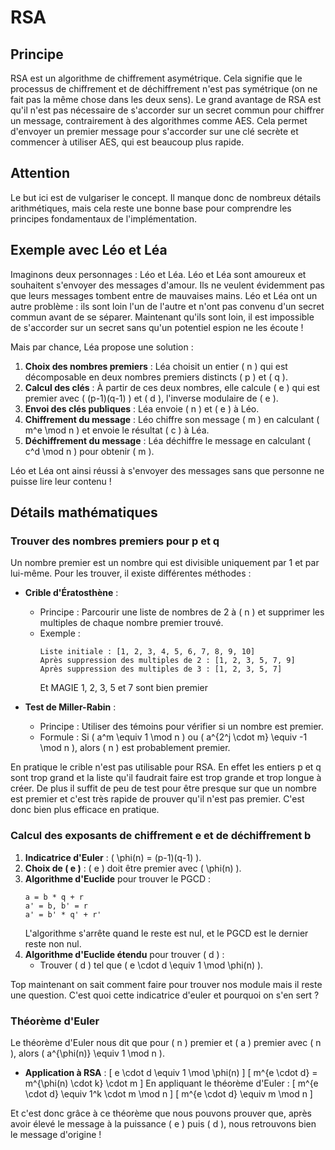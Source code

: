 # RSA

## Principe

RSA est un algorithme de chiffrement asymétrique. Cela signifie que le processus de chiffrement et de déchiffrement n'est pas symétrique (on ne fait pas la même chose dans les deux sens). Le grand avantage de RSA est qu'il n'est pas nécessaire de s'accorder sur un secret commun pour chiffrer un message, contrairement à des algorithmes comme AES. Cela permet d'envoyer un premier message pour s'accorder sur une clé secrète et commencer à utiliser AES, qui est beaucoup plus rapide.

## Attention

Le but ici est de vulgariser le concept. Il manque donc de nombreux détails arithmétiques, mais cela reste une bonne base pour comprendre les principes fondamentaux de l'implémentation.

## Exemple avec Léo et Léa

Imaginons deux personnages : Léo et Léa. Léo et Léa sont amoureux et souhaitent s'envoyer des messages d'amour. Ils ne veulent évidemment pas que leurs messages tombent entre de mauvaises mains.
Léo et Léa ont un autre problème : ils sont loin l'un de l'autre et n'ont pas convenu d'un secret commun avant de se séparer. Maintenant qu'ils sont loin, il est impossible de s'accorder sur un secret sans qu'un potentiel espion ne les écoute !

Mais par chance, Léa propose une solution :

1. **Choix des nombres premiers** : Léa choisit un entier \( n \) qui est décomposable en deux nombres premiers distincts \( p \) et \( q \).
2. **Calcul des clés** : À partir de ces deux nombres, elle calcule \( e \) qui est premier avec \( (p-1)(q-1) \) et \( d \), l'inverse modulaire de \( e \).
3. **Envoi des clés publiques** : Léa envoie \( n \) et \( e \) à Léo.
4. **Chiffrement du message** : Léo chiffre son message \( m \) en calculant \( m^e \mod n \) et envoie le résultat \( c \) à Léa.
5. **Déchiffrement du message** : Léa déchiffre le message en calculant \( c^d \mod n \) pour obtenir \( m \).

Léo et Léa ont ainsi réussi à s'envoyer des messages sans que personne ne puisse lire leur contenu !

## Détails mathématiques

### Trouver des nombres premiers pour p et q

Un nombre premier est un nombre qui est divisible uniquement par 1 et par lui-même. Pour les trouver, il existe différentes méthodes :

- **Crible d'Ératosthène** :
  - Principe : Parcourir une liste de nombres de 2 à \( n \) et supprimer les multiples de chaque nombre premier trouvé.
  - Exemple :
    ```
    Liste initiale : [1, 2, 3, 4, 5, 6, 7, 8, 9, 10]
    Après suppression des multiples de 2 : [1, 2, 3, 5, 7, 9]
    Après suppression des multiples de 3 : [1, 2, 3, 5, 7]
    ```
    Et MAGIE 1, 2, 3, 5 et 7 sont bien premier

- **Test de Miller-Rabin** :
  - Principe : Utiliser des témoins pour vérifier si un nombre est premier.
  - Formule : Si \( a^m \equiv 1 \mod n \) ou \( a^{2^j \cdot m} \equiv -1 \mod n \), alors \( n \) est probablement premier.

En pratique le crible n'est pas utilisable pour RSA. En effet les entiers p et q sont trop grand et la liste qu'il faudrait faire est trop grande et trop longue à créer.
De plus il suffit de peu de test pour être presque sur que un nombre est premier et c'est très rapide de prouver qu'il n'est pas premier. C'est donc bien plus efficace en pratique.

### Calcul des exposants de chiffrement e et de déchiffrement b

1. **Indicatrice d'Euler** : \( \phi(n) = (p-1)(q-1) \).
2. **Choix de \( e \)** : \( e \) doit être premier avec \( \phi(n) \).
3. **Algorithme d'Euclide** pour trouver le PGCD :
    ```
    a = b * q + r
    a' = b, b' = r
    a' = b' * q' + r'
    ```
    L'algorithme s'arrête quand le reste est nul, et le PGCD est le dernier reste non nul.
4. **Algorithme d'Euclide étendu** pour trouver \( d \) :
    - Trouver \( d \) tel que \( e \cdot d \equiv 1 \mod \phi(n) \).

Top maintenant on sait comment faire pour trouver nos module mais il reste une question. C'est quoi cette indicatrice d'euler et pourquoi on s'en sert ?

### Théorème d'Euler

Le théorème d'Euler nous dit que pour \( n \) premier et \( a \) premier avec \( n \), alors \( a^{\phi(n)} \equiv 1 \mod n \).

- **Application à RSA** :
  \[
  e \cdot d \equiv 1 \mod \phi(n)
  \]
  \[
  m^{e \cdot d} = m^{\phi(n) \cdot k} \cdot m
  \]
  En appliquant le théorème d'Euler :
  \[
  m^{e \cdot d} \equiv 1^k \cdot m \mod n
  \]
  \[
  m^{e \cdot d} \equiv m \mod n
  \]

Et c'est donc grâce à ce théorème que nous pouvons prouver que, après avoir élevé le message à la puissance \( e \) puis \( d \), nous retrouvons bien le message d'origine !
